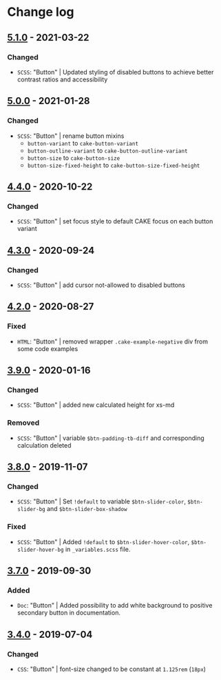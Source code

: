 # Change log

## [5.1.0](https://github.com/cake-hub/lidl-web-bootstrap_theme/tree/v5.1.0) - 2021-03-22

### Changed

* `SCSS`: "Button" | Updated styling of disabled buttons to achieve better contrast ratios and accessibility


## [5.0.0](https://github.com/cake-hub/lidl-web-bootstrap_theme/tree/v5.0.0) - 2021-01-28

### Changed

* `SCSS`: "Button" | rename button mixins
  * `button-variant` to `cake-button-variant`
  * `button-outline-variant` to `cake-button-outline-variant`
  * `button-size` to `cake-button-size`
  * `button-size-fixed-height` to `cake-button-size-fixed-height`


## [4.4.0](https://github.com/cake-hub/web-css_framework/tree/v4.4.0) - 2020-10-22

### Changed

* `SCSS`: "Button" | set focus style to default CAKE focus on each button variant


## [4.3.0](https://github.com/cake-hub/web-css_framework/tree/v4.3.0) - 2020-09-24

### Changed

* `SCSS`: "Button" | add cursor not-allowed to disabled buttons


## [4.2.0](https://github.com/cake-hub/web-css_framework/tree/v4.2.0) - 2020-08-27

### Fixed

* `HTML`: "Button" | removed wrapper `.cake-example-negative` div from some code examples


## [3.9.0](https://www.secrz.de/bitbucket/projects/CAKE/repos/phoenix/browse?at=refs%2Ftags%2Fv3.9.0) - 2020-01-16

### Changed

* `SCSS`: "Button" | added new calculated height for xs-md

### Removed

* `SCSS`: "Button" | variable `$btn-padding-tb-diff` and corresponding calculation deleted


## [3.8.0](https://www.secrz.de/bitbucket/projects/CAKE/repos/phoenix/browse?at=refs%2Ftags%2Fv3.8.0) - 2019-11-07

### Changed

* `SCSS`: "Button" | Set `!default` to variable `$btn-slider-color`, `$btn-slider-bg` and `$btn-slider-box-shadow`

### Fixed

* `SCSS`: "Button" | Added `!default` to `$btn-slider-hover-color`, `$btn-slider-hover-bg` in `_variables.scss` file.


## [3.7.0](https://www.secrz.de/bitbucket/projects/CAKE/repos/phoenix/browse?at=refs%2Ftags%2Fv3.7.0) - 2019-09-30

### Added

* `Doc`: "Button" | Added possibility to add white background to positive secondary button in documentation.


## [3.4.0](https://www.secrz.de/bitbucket/projects/CAKE/repos/phoenix/browse?at=refs%2Ftags%2Fv3.4.0) - 2019-07-04

### Changed

* `CSS`: "Button" | font-size changed to be constant at `1.125rem` (`18px`)
